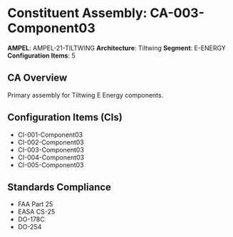 # Constituent Assembly: CA-003-Component03

**AMPEL**: AMPEL-21-TILTWING
**Architecture**: Tiltwing
**Segment**: E-ENERGY
**Configuration Items**: 5

## CA Overview
Primary assembly for Tiltwing E Energy components.

## Configuration Items (CIs)
- CI-001-Component03
- CI-002-Component03
- CI-003-Component03
- CI-004-Component03
- CI-005-Component03

## Standards Compliance
- FAA Part 25
- EASA CS-25
- DO-178C
- DO-254
